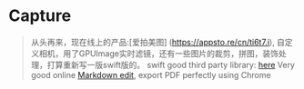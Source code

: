 # Capture
> 从头再来，现在线上的产品:[爱拍美图] (https://appsto.re/cn/ti6t7.i), 自定义相机，用了GPUImage实时滤镜，还有一些图片的裁剪，拼图，装饰处理，打算重新写一版swift版的。
> swift good third party library: [here](http://www.ioscookies.com)
> Very good online [Markdown edit](https://stackedit.io/editor), export PDF perfectly using Chrome
